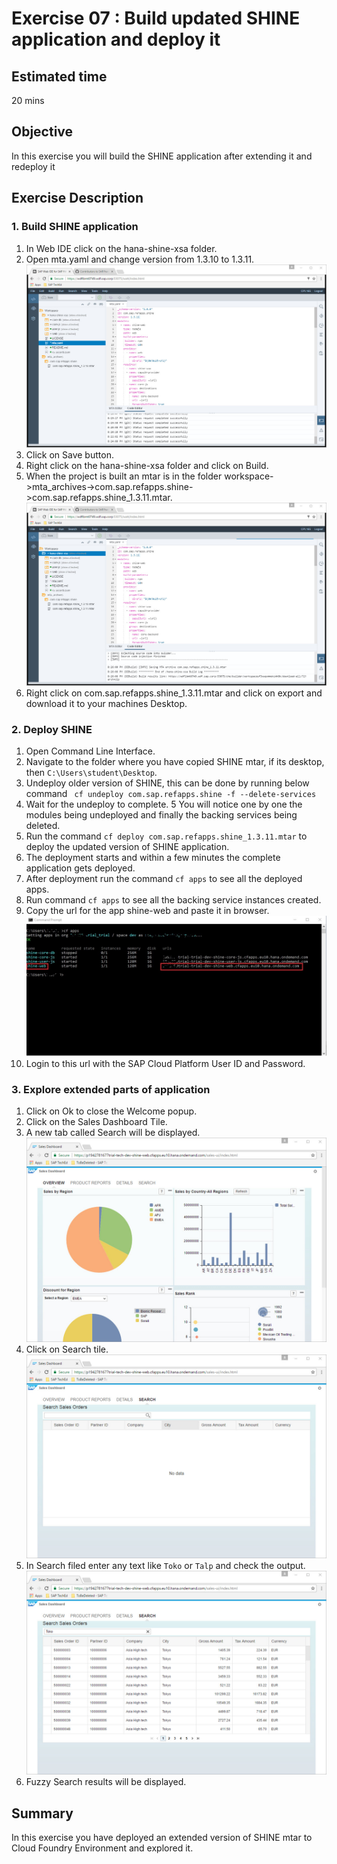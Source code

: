 Exercise 07 : Build updated SHINE application and deploy it
===============

## Estimated time

20 mins

## Objective
In this exercise you will build the SHINE application after extending it and redeploy it

## Exercise Description

### 1. Build SHINE application
1. In Web IDE click on the hana-shine-xsa folder.
2. Open mta.yaml and change version from 1.3.10 to 1.3.11.  
![Alt text](./images/Update_MTA.jpg "Update MTA")
3. Click on Save button.
4. Right click on the hana-shine-xsa folder and click on Build.
5. When the project is built an mtar is in the folder workspace->mta_archives->com.sap.refapps.shine->com.sap.refapps.shine_1.3.11.mtar.  
![Alt text](./images/Build.jpg "Build")
6. Right click on com.sap.refapps.shine_1.3.11.mtar and click on export and download it to your machines Desktop.

### 2. Deploy SHINE 
1. Open Command Line Interface.
2. Navigate to the folder where you have copied SHINE mtar, if its desktop, then `C:\Users\student\Desktop`.
3. Undeploy older version of SHINE, this can be done by running below command
` cf undeploy com.sap.refapps.shine -f --delete-services`
4. Wait for the undeploy to complete.
5  You will notice one by one the modules being undeployed and finally the backing services being deleted.
6. Run the command `cf deploy com.sap.refapps.shine_1.3.11.mtar` to deploy the updated version of SHINE application.
7. The deployment starts and within a few minutes the complete application gets deployed.
8. After deployment run the command `cf apps` to see all the deployed apps.
9. Run command `cf apps` to see all the backing service instances created.
10. Copy the url for the app shine-web and paste it in browser.  
![Alt text](./images/CF_Apps.jpg "CF Apps")
11. Login to this url with the SAP Cloud Platform User ID and Password.

### 3. Explore extended parts of application
1. Click on Ok to close the Welcome popup.
2. Click on the Sales Dashboard Tile.
3. A new tab called Search will be displayed.  
![Alt text](./images/Sales_Dashboard.jpg "Sales Dashboard")
4. Click on Search tile.  
![Alt text](./images/Search_Tab.jpg "Search Tab")
5. In Search filed enter any text like `Toko` or `Talp` and check the output.  
![Alt text](./images/Search_Tab_Results.jpg "Search Tab Results")
6. Fuzzy Search results will be displayed. 

## Summary
In this exercise you have deployed an extended version of SHINE mtar to Cloud Foundry Environment and explored it.
